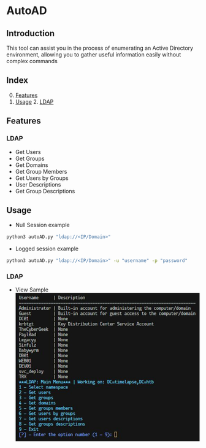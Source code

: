 # AutoAD
## Introduction
This tool can assist you in the process of enumerating an Active Directory environment, allowing you to gather useful information easily without complex commands

## Index
0. [Features](#Features)
1. [Usage](#Usage)
    2. [LDAP](#LDAP)


## Features
### LDAP
- Get Users
- Get Groups
- Get Domains
- Get Group Members
- Get Users by Groups
- User Descriptions
- Get Group Descriptions


## Usage
- Null Session example
```bash
python3 autoAD.py "ldap://<IP/Domain>"
```
- Logged session example
```bash
python3 autoAD.py "ldap://<IP/Domain>" -u "username" -p "password"
```
### LDAP
- View Sample
![sample](images/ldap_sample.jpeg)